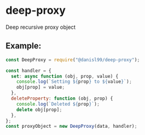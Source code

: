# deep-proxy
Deep recursive proxy object

## Example:
```javascript
const DeepProxy = require("@danisl99/deep-proxy");

const handler = {
  set: async function (obj, prop, value) {
    console.log(`Setting ${prop} to ${value}`);
    obj[prop] = value;
  },
  deleteProperty: function (obj, prop) {
    console.log(`Deleted ${prop}`);
    delete obj[prop];
  },
};
const proxyObject = new DeepProxy(data, handler);
```
